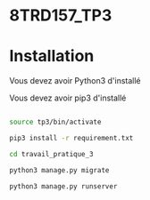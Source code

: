 # 8TRD157_TP3

# Installation

Vous devez avoir Python3 d'installé

Vous devez avoir pip3 d'installé

```bash

source tp3/bin/activate

pip3 install -r requirement.txt

cd travail_pratique_3

python3 manage.py migrate

python3 manage.py runserver

```

